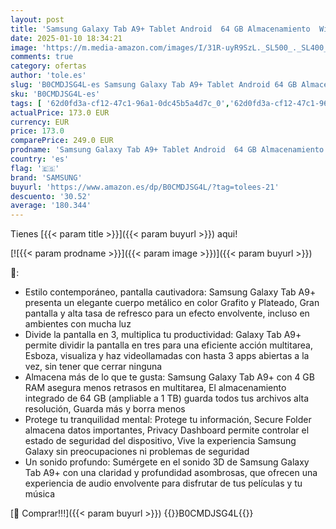 ```yaml
---
layout: post
title: 'Samsung Galaxy Tab A9+ Tablet Android  64 GB Almacenamiento  WiFi  Pantalla 11”  Sonido 3D  Gris  Versión Española '
date: 2025-01-10 18:34:21
image: 'https://m.media-amazon.com/images/I/31R-uyR9SzL._SL500_._SL400_.jpg'
comments: true
category: ofertas
author: 'tole.es'
slug: 'B0CMDJSG4L-es Samsung Galaxy Tab A9+ Tablet Android 64 GB Almacenamiento...'
sku: 'B0CMDJSG4L-es'
tags: [ '62d0fd3a-cf12-47c1-96a1-0dc45b5a4d7c_0','62d0fd3a-cf12-47c1-96a1-0dc45b5a4d7c_4501','Arborist Merchandising Root','Informática','Self Service','Special Features Stores','Tablets','Vuelta al cole: Informática','android','samsung','🇪🇸', ]
actualPrice: 173.0 EUR
currency: EUR
price: 173.0
comparePrice: 249.0 EUR
prodname: 'Samsung Galaxy Tab A9+ Tablet Android  64 GB Almacenamiento  WiFi  Pantalla 11”  Sonido 3D  Gris  Versión Española '
country: 'es'
flag: '🇪🇸'
brand: 'SAMSUNG'
buyurl: 'https://www.amazon.es/dp/B0CMDJSG4L/?tag=tolees-21'
descuento: '30.52'
average: '180.344'
---
```


Tienes [{{< param title >}}]({{< param buyurl >}}) aqui!

[![{{< param prodname >}}]({{< param image >}})]({{< param buyurl >}})

🔎:

- Estilo contemporáneo, pantalla cautivadora: Samsung Galaxy Tab A9+ presenta un elegante cuerpo metálico en color Grafito y Plateado, Gran pantalla y alta tasa de refresco para un efecto envolvente, incluso en ambientes con mucha luz
- Divide la pantalla en 3, multiplica tu productividad: Galaxy Tab A9+ permite dividir la pantalla en tres para una eficiente acción multitarea, Esboza, visualiza y haz videollamadas con hasta 3 apps abiertas a la vez, sin tener que cerrar ninguna
- Almacena más de lo que te gusta: Samsung Galaxy Tab A9+ con 4 GB RAM asegura menos retrasos en multitarea, El almacenamiento integrado de 64 GB (ampliable a 1 TB) guarda todos tus archivos alta resolución, Guarda más y borra menos
- Protege tu tranquilidad mental: Protege tu información, Secure Folder almacena datos importantes, Privacy Dashboard permite controlar el estado de seguridad del dispositivo, Vive la experiencia Samsung Galaxy sin preocupaciones ni problemas de seguridad
- Un sonido profundo: Sumérgete en el sonido 3D de Samsung Galaxy Tab A9+ con una claridad y profundidad asombrosas, que ofrecen una experiencia de audio envolvente para disfrutar de tus películas y tu música

[🛒 Comprar!!!]({{< param buyurl >}})
{{<world>}}B0CMDJSG4L{{</world>}}
